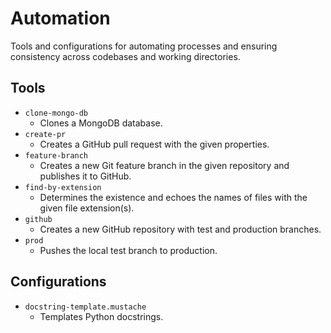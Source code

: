 # Automation

Tools and configurations for automating processes and ensuring consistency across
codebases and working directories.

## Tools
- `clone-mongo-db`
  - Clones a MongoDB database.
- `create-pr`
  - Creates a GitHub pull request with the given properties.
- `feature-branch`
  - Creates a new Git feature branch in the given repository and publishes it to GitHub.
- `find-by-extension`
  - Determines the existence and echoes the names of files with the given file extension(s).
- `github`
  - Creates a new GitHub repository with test and production branches.
- `prod`
  - Pushes the local test branch to production.

## Configurations

- `docstring-template.mustache`
  - Templates Python docstrings.
